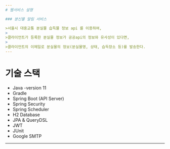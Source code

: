 ```yaml
---
# 웹서비스 설명

### 분신물 알림 서비스

>서울시 대중교통 분실물 습득물 정보 api 를 이용하여, 
>
>클라이언트가 등록한 분실물 정보가 공공api의 정보와 유사성이 있다면,
> 
>클라이언트의 이메일로 분실물의 정보(분실물명, 상태, 습득장소 등)를 발송한다.
---
```

# 기술 스택

* Java -version 11
* Gradle
* Spring Boot (API Server)
* Spring Security
* Spring Scheduler
* H2 Database
* JPA & QueryDSL
* JWT
* JUnit
* Google SMTP

---



[//]: # (또한 대댓글 기능이 있는 게시판을 사용하여, 분실물 찾기 커뮤니티를 활성화시킨다.)
[//]: # ()